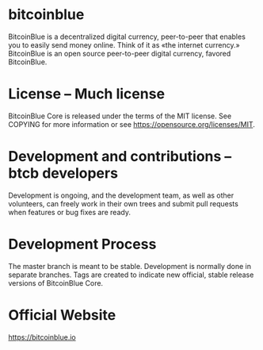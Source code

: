 # bitcoinblue
BitcoinBlue is a decentralized digital currency, peer-to-peer that enables you to easily send money online. Think of it as «the internet currency.» BitcoinBlue is an open source peer-to-peer digital currency, favored BitcoinBlue.

# License – Much license
BitcoinBlue Core is released under the terms of the MIT license. See COPYING for more information or see https://opensource.org/licenses/MIT.

# Development and contributions – btcb developers
Development is ongoing, and the development team, as well as other volunteers, can freely work in their own trees and submit pull requests when features or bug fixes are ready.

# Development Process
The master branch is meant to be stable. Development is normally done in separate branches. Tags are created to indicate new official, stable release versions of BitcoinBlue Core.

# Official Website
https://bitcoinblue.io
